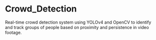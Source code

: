 # Crowd_Detection
Real-time crowd detection system using YOLOv4 and OpenCV to identify and track groups of people based on proximity and persistence in video footage.
